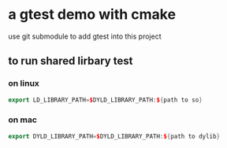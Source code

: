 # a gtest demo with cmake
use git submodule to add gtest into this project


## to run shared lirbary test


### on linux
```cpp
export LD_LIBRARY_PATH=$DYLD_LIBRARY_PATH:${path to so}
```

### on mac

```cpp
export DYLD_LIBRARY_PATH=$DYLD_LIBRARY_PATH:${path to dylib}
```
